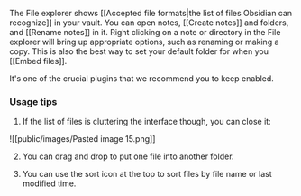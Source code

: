 The File explorer shows [[Accepted file formats|the list of files Obsidian can recognize]] in your vault. You can open notes, [[Create notes]] and folders, and [[Rename notes]] in it. Right clicking on a note or directory in the File explorer will bring up appropriate options, such as renaming or making a copy. This is also the best way to set your default folder for when you [[Embed files]].

It's one of the crucial plugins that we recommend you to keep enabled.

### Usage tips

1. If the list of files is cluttering the interface though, you can close it:

![[public/images/Pasted image 15.png]]

2. You can drag and drop to put one file into another folder.

3. You can use the sort icon at the top to sort files by file name or last modified time.